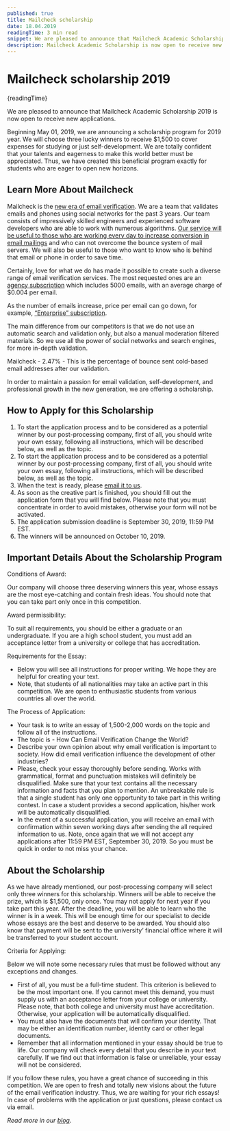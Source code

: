 ```yaml
---
published: true
title: Mailcheck scholarship
date: 18.04.2019
readingTime: 3 min read
snippet: We are pleased to announce that Mailcheck Academic Scholarship 2019 is now open to receive new applications.
description: Mailcheck Academic Scholarship is now open to receive new applications. How to Apply for this Scholarship and other important details of the program
---
```


# Mailcheck scholarship 2019

{readingTime}

We are pleased to announce that Mailcheck Academic Scholarship 2019 is now open to receive new applications.

Beginning May 01, 2019, we are announcing a scholarship program for 2019 year. We will choose three lucky winners to receive $1,500 to cover expenses for studying or just self-development. We are totally confident that your talents and eagerness to make this world better must be appreciated. Thus, we have created this beneficial program exactly for students who are eager to open new horizons.

## Learn More About Mailcheck

Mailcheck is the [new era of email verification](/). We are a team that validates emails and phones using social networks for the past 3 years. Our team consists of impressively skilled engineers and experienced software developers who are able to work with numerous algorithms. [Our service will be useful to those who are working every day to increase conversion in email mailings](/blog/emails-validation-api-increase-ecommerce-conversion) and who can not overcome the bounce system of mail servers. We will also be useful to those who want to know who is behind that email or phone in order to save time.

Certainly, love for what we do has made it possible to create such a diverse range of email verification services. The most requested ones are an [agency subscription](/#pricing) which includes 5000 emails, with an average charge of $0.004 per email.

As the number of emails increase, price per email can go down, for example, [“Enterprise” subscription](/#pricing).

The main difference from our competitors is that we do not use an automatic search and validation only, but also a manual moderation filtered materials. So we use all the power of social networks and search engines, for more in-depth validation.

Mailcheck - 2.47% - This is the percentage of bounce sent cold-based email addresses after our validation.

In order to maintain a passion for email validation, self-development, and professional growth in the new generation, we are offering a scholarship.

## How to Apply for this Scholarship

1. To start the application process and to be considered as a potential winner by our post-processing company, first of all, you should write your own essay, following all instructions, which will be described below, as well as the topic.
2. To start the application process and to be considered as a potential winner by our post-processing company, first of all, you should write your own essay, following all instructions, which will be described below, as well as the topic.
3. When the text is ready, please [email it to us](mailto:scholarship@mailcheck.co).
4. As soon as the creative part is finished, you should fill out the application form that you will find below. Please note that you must concentrate in order to avoid mistakes, otherwise your form will not be activated.
5. The application submission deadline is September 30, 2019, 11:59 PM EST.
6. The winners will be announced on October 10, 2019.

## Important Details About the Scholarship Program

Conditions of Award:

Our company will choose three deserving winners this year, whose essays are the most eye-catching and contain fresh ideas. You should note that you can take part only once in this competition.

Award permissibility:

To suit all requirements, you should be either a graduate or an undergraduate. If you are a high school student, you must add an acceptance letter from a university or college that has accreditation.

Requirements for the Essay:

- Below you will see all instructions for proper writing. We hope they are helpful for creating your text.
- Note, that students of all nationalities may take an active part in this competition. We are open to enthusiastic students from various countries all over the world.

The Process of Application:

- Your task is to write an essay of 1,500-2,000 words on the topic and follow all of the instructions.
- The topic is - How Can Email Verification Change the World?
- Describe your own opinion about why email verification is important to society. How did email verification influence the development of other industries?
- Please, check your essay thoroughly before sending. Works with grammatical, format and punctuation mistakes will definitely be disqualified. Make sure that your text contains all the necessary information and facts that you plan to mention. An unbreakable rule is that a single student has only one opportunity to take part in this writing contest. In case a student provides a second application, his/her work will be automatically disqualified.
- In the event of a successful application, you will receive an email with confirmation within seven working days after sending the all required information to us. Note, once again that we will not accept any applications after 11:59 PM EST, September 30, 2019. So you must be quick in order to not miss your chance.

## About the Scholarship

As we have already mentioned, our post-processing company will select only three winners for this scholarship. Winners will be able to receive the prize, which is $1,500, only once. You may not apply for next year if you take part this year. After the deadline, you will be able to learn who the winner is in a week. This will be enough time for our specialist to decide whose essays are the best and deserve to be awarded. You should also know that payment will be sent to the university’ financial office where it will be transferred to your student account.

Criteria for Applying:

Below we will note some necessary rules that must be followed without any exceptions and changes.

- First of all, you must be a full-time student. This criterion is believed to be the most important one. If you cannot meet this demand, you must supply us with an acceptance letter from your college or university. Please note, that both college and university must have accreditation. Otherwise, your application will be automatically disqualified.
- You must also have the documents that will confirm your identity. That may be either an identification number, identity card or other legal documents.
- Remember that all information mentioned in your essay should be true to life. Our company will check every detail that you describe in your text carefully. If we find out that information is false or unreliable, your essay will not be considered.

If you follow these rules, you have a great chance of succeeding in this competition. We are open to fresh and totally new visions about the future of the email verification industry. Thus, we are waiting for your rich essays! In case of problems with the application or just questions, please contact us via email.

_Read more in our [blog](/blog)._
